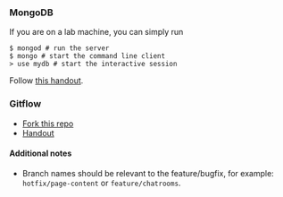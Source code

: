 ### MongoDB
If you are on a lab machine, you can simply run
```
$ mongod # run the server
$ mongo # start the command line client
> use mydb # start the interactive session
```
Follow [this handout](https://cmsweb.utsc.utoronto.ca/cscc01f19/tutorials/MongoCRUD.txt).

### Gitflow
- [Fork this repo](https://github.com/UTSCCSCC01/gitflow-tutorial/)
- [Handout](https://cmsweb.utsc.utoronto.ca/cscc01f19/tutorials/t4handout.pdf)

#### Additional notes
- Branch names should be relevant to the feature/bugfix, for example: `hotfix/page-content` or `feature/chatrooms`.
